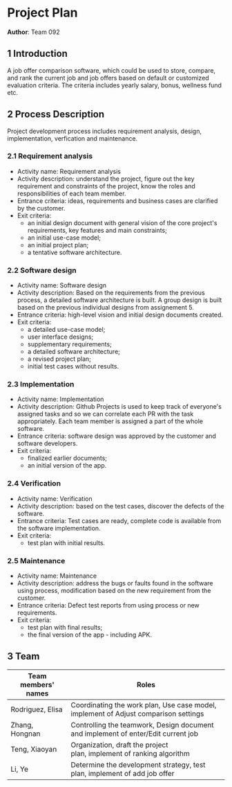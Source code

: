 # Project Plan

**Author**: Team 092

## 1 Introduction

A job offer comparison software, which could be used to store, compare, and rank the current job and job offers based on default or customized evaluation criteria. The criteria includes yearly salary, bonus, wellness fund etc.

## 2 Process Description

Project development process includes requirement analysis, design, implementation, verfication and maintenance.

### 2.1 Requirement analysis

- Activity name: Requirement analysis
- Activity description: understand the project, figure out the key requirement and constraints of the project, know the roles and responsibilities of each team member.
- Entrance criteria: ideas, requirements and business cases are clarified by the customer.
- Exit criteria: 
    - an initial design document with general vision of the core project's requirements, key features and main constraints;
    - an initial use-case model;
    - an initial project plan;
    - a tentative software architecture.

### 2.2 Software design

- Activity name: Software design
- Activity description: Based on the requirements from the previous process, a detailed software architecture is built. A group design is built based on the previous individual designs from assignement 5.
- Entrance criteria: high-level vision and initial design documents created.
- Exit criteria: 
    - a detailed use-case model;
    - user interface designs;
    - supplementary requirements;
    - a detailed software architecture;
    - a revised project plan;
    - initial test cases without results.

### 2.3 Implementation

- Activity name: Implementation
- Activity description: Github Projects is used to keep track of everyone's assigned tasks and so we can correlate each PR with the task appropriately. Each team member is assigned a part of the whole software.
- Entrance criteria: software design was approved by the customer and software developers.
- Exit criteria: 
    - finalized earlier documents;
    - an initial version of the app.

### 2.4 Verification

- Activity name: Verification
- Activity description: based on the test cases, discover the defects of the software.
- Entrance criteria: Test cases are ready, complete code is available from the software implementation.
- Exit criteria: 
    - test plan with initial results.

### 2.5 Maintenance

- Activity name: Maintenance
- Activity description: address the bugs or faults found in the software using process, modification based on the new requirement from the customer.
- Entrance criteria: Defect test reports from using process or new requirements.
- Exit criteria: 
    - test plan with final results;
    - the final version of the app - including APK.

## 3 Team

| Team members' names | Roles                                                                                |
| ------------------- | ------------------------------------------------------------------------------------ |
| Rodriguez, Elisa    | Coordinating the work plan, Use case model, implement of Adjust comparison settings |
| Zhang, Hongnan      | Controlling the teamwork, Design document and implement of enter/Edit current job   |
| Teng, Xiaoyan       | Organization, draft the project plan, implement of ranking algorithm                |
| Li, Ye              | Determine the development strategy, test plan, implement of add job offer            |

